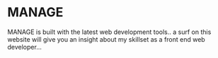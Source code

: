 # MANAGE
MANAGE is built with the latest web development tools.. a surf on this website will give you an insight about my skillset as a front end web developer...
